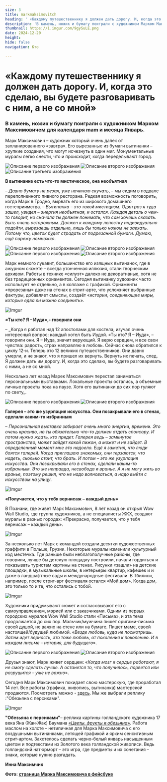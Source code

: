 ```yaml
---
size: 3
title: markmaksimovitch
heading: ' «Каждому путешественнику я должен дать дорогу. И, когда это сделаю, вы будете разговаривать с ним, а не со мной»'
description: 'В камень, ножик и бумагу поиграли с художником Марком Максимовичем для календаря mam и месяца Январь'
thumbnail: https://i.imgur.com/9gySuLE.png
date: 2024-12-20
height: 
hide: false
navigation: Кто

---
```

# **«Каждому путешественнику я должен дать дорогу. И, когда это сделаю, вы будете разговаривать с ним, а не со мной»**

### В камень, ножик и бумагу поиграли с художником Марком Максимовичем для календаря mam и месяца Январь.

Марк Максимович – художник который очень далек от запланированного «завтра». Его вырезанные из бумаги вытинанки – хрупкие создания, что могут исчезнуть в один миг.
Монументальные муралы легко снести, что и происходит, когда переделывают город.

<div class="gallery3">
<img src="https://i.imgur.com/e9P8dZn.jpeg" alt="Описание первого изображения"> 
<img src="https://i.imgur.com/GW7sO8g.jpeg" alt="Описание второго изображения"> 
<img src="https://i.imgur.com/qOnVet3.jpeg" alt="Описание третьего изображения"> 
</div>

**В вытинанке есть что-то мистическое, она необъятная**

– _Давно бумагу не резал, уже начинаю скучать_, – мы сидим в подвале переполненного пивного ресторана. Редкая возможность поговорить, когда Марк в Гродно, вырвать его из широкого домашнего гостеприимства. – _Вытинанка – это такой мистицизм. Один раз я туда зашел, увидел – энергия необъятная, и остался.  Каждая деталь о чем-то говорит, но сначала ты должен понимать, что сам хочешь сказать. Быть очень осторожным. Должен к каждому лепестку индивидуально подойти, вырезаешь отдельно, лишь бы только ножом не заехать. Потому что, цветок будет страдать от подрезанной бумаги. Думаю, ещё порежу немножко_.

<div class="gallery2">
<img src="https://i.imgur.com/uhNZMxJ.jpeg" alt="Описание первого изображения"> 
<img src="https://i.imgur.com/EQ2dstp.jpeg" alt="Описание второго изображения"> 
</div>

<div class="gallery2">
<img src="https://i.imgur.com/xBHaPUe.jpeg" alt="Описание первого изображения">
<img src="https://i.imgur.com/pfewU5I.jpeg" alt="Описание второго изображения"> 
</div>

Марк немного лукавит, большинство его изящных вытинанок, где в ажурном сюжете – всегда утонченная иллюзия, стали творческим архивом. Работы в технике «силуэт» далеко не декоративные, хотя не без традиционных орнаментов. Сегодня вытинанку художник часто использует не отдельно, а в коллаже с графикой. Орнаменты «прорезаны» даже на стенах в стрит-арте, что усложняет выбранные фактуры, добавляет смыслы, создаёт «_истории, соединяющие миры, которые едва ли можно соединить_».

![Imgur](https://i.imgur.com/Z7ICBTa.jpg)

**«Ты кто? Я – Иуда»,- говорили они**

– _Когда я работал над 12 апостолами для костела, изучал очень интересный вопрос: каждый хотел быть Иудой. «Ты кто? Я – Иуда», – говорили они. Я – Иуда, значит верующий. Я верю сердцем, и все свои чувства: радость, страх направляю в любовь. Сейчас снова обратился к циклу 12-и. Теперь это 12 великих путешественников. Они давно умерли, и не знают, что я пришел их вернуть. Вернуть их печать, след. Я должен дать им дорогу. И, когда это сделаю, вы будете разговаривать с ними, а не со мной.

Несколько лет назад Марек Максимович перестал заниматься персональными выставками. Локальные проекты остались, а объемные личные проекты пока на паузе. Хотя его вытинанки до сих пор гуляют по свету_.

<div class="gallery2">
<img src="https://i.imgur.com/Ui1KRRl.jpeg" alt="Описание первого изображения">
<img src="https://i.imgur.com/C9qDrIY.jpeg" alt="Описание второго изображения"> 
</div>

**Галерея – это же узурпация искусства. Они позакрывали его в стенах, сделали каким-то избранным**

– _Персональная выставка забирает очень много энергии, времени. Это очень красиво, но ты обязательно что-то должен отдать спонсору. И потом нужно ждать, кто придет. Галерея ведь – замкнутое пространство, может зайдет какой пижон, а может и не зайдет. В определенный момент мне это надоело. Ещё я заметил, что люди боятся галерей. Когда приглашаю знакомых, они терзаются, что надеть, сколько стоит, что брать. И потом – это же узурпация искусства. Они позакрывали его в стенах, сделали каким-то избранным. Это же неправда, несвобода и вранье. А я не могу жить во вранье, поэтому решил, что не надо волноваться, а надо выйти с искусством на улицу_.

![Imgur](https://i.imgur.com/mLn06lS.jpg)

**«Получается, что у тебя вернисаж – каждый день»**

В Познани, где живет Марк Максимович, 8 лет назад он открыл Wow Wall Studio, где группа художников, а не специалисты ЖКХ, создают муралы в разных городах: «Прекрасно, получается, что у тебя вернисаж – каждый день».

![Imgur](https://i.imgur.com/WlUiaUu.jpg)

За несколько лет Марк с командой создали десятки художественных граффити в Польше, Грузии. Некоторые муралы изменили культурный код местечка. Где раньше были неблагополучные районы, где говорили, лучше бы детскую площадку построили, начали гордиться и показывать туристам картины на стенах. Рисунки «зашли» на детские площадки, в музыкальные школы, в интерьеры квартир, кафешек и и даже в ландшафтные сады и международные фестивали. В Тбилиси, например, после стрит-арт фестиваля остался «Мой дом». Когда дом, это только то и те, что остались с тобой. 

![Imgur](https://i.imgur.com/GUTg6Wi.jpg)

Художники придумывают сюжет и согласовывают его с самоуправлением, мэрией или с заказчиками. Одним из первых городских муралов Wow Wall Studio стали «Письма», и эта тема продолжается до сих пор. Мальчик/мужчина пишет оригами-письма своей душой, не важно на стене или на бумаге. Пишет маме, своей настоящей/будущей любимой. «_Везде любовь, куда не посмотришь. Затем идет верность, это тоже любовь, от поколения к поколению. И в каждом письме – история, для будущего_».

<div class="gallery2">
<img src="https://i.imgur.com/BL8tgGy.jpeg" alt="Описание первого изображения">
<img src="https://i.imgur.com/U4UQm5R.jpeg" alt="Описание второго изображения"> 
</div>

Друзья знают, Марк живет сердцем: «_Когда мозг и сердце работают, я не смогу сделать лучше. А останется то, что получилось, порвется или разрушится – уже не важно_». 

Сегодня Марк Максимович покидает свою мастерскую, где проработал 14 лет. Все работы (графика, живопись, вытинанка) мастерской продаются. Посмотреть можно - [здесь](https://www.facebook.com/photo/?fbid=9469870003042894&set=pcb.9470280423001852). Мы же выбрали реплику :"Обезьяна с персиками". 

![Imgur](https://i.imgur.com/chkEsdE.jpg)

 **"Обезьяна с персиками"**– реплика картины голландского художника 17 века Яна (Жан-Жак) Баумана [«_Цветы, фрукты и обезьяна_»](https://serpuhov-museum.ru/virtualnie_vistavki/tsvety-frukty-i-obezyana/). Работа маслом на холсте – нетипичная для Марка Максимовича с его воздушными вытинанками, летящей графикой и ярким сенситивным стрит-артом. Захотелось сделать черно-белый январь насыщенным цветом и подтекстами из Золотого века голландской живописи. Ведь голландский натюрморт – это игра, где предметы и их сочетания – знаки, которые нужно разгадать. 

 **Инна Максимчик**

 **Фото: [страница Марка Максимовича в фейсбуке](https://www.facebook.com/mark.maksimovich)**



